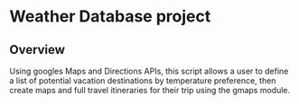 # Weather Database project

## Overview
Using googles Maps and Directions APIs, this script allows a user to define a list of potential vacation destinations by temperature preference, then create maps and full travel itineraries for their trip using the gmaps module.
